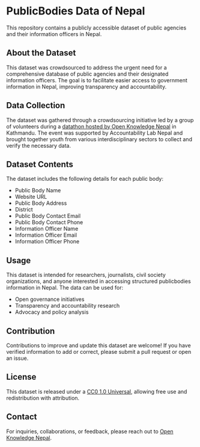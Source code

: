 # PublicBodies Data of Nepal
This repository contains a publicly accessible dataset of public agencies and their information officers in Nepal.

## About the Dataset
This dataset was crowdsourced to address the urgent need for a comprehensive database of public agencies and their designated information officers. The goal is to facilitate easier access to government information in Nepal, improving transparency and accountability.

## Data Collection
The dataset was gathered through a crowdsourcing initiative led by a group of volunteers during a [datathon hosted by Open Knowledge Nepal](https://oknp.org/blogs/publicbodies-datathon-rethinking-access-to-public-information-in-nepal) in Kathmandu. The event was supported by Accountability Lab Nepal and brought together youth from various interdisciplinary sectors to collect and verify the necessary data.

## Dataset Contents
The dataset includes the following details for each public body:
* Public Body Name
* Website URL
* Public Body Address
* District
* Public Body Contact Email
* Public Body Contact Phone
* Information Officer Name
* Information Officer Email
* Information Officer Phone

## Usage
This dataset is intended for researchers, journalists, civil society organizations, and anyone interested in accessing structured publicbodies information in Nepal. The data can be used for:
* Open governance initiatives
* Transparency and accountability research
* Advocacy and policy analysis

## Contribution
Contributions to improve and update this dataset are welcome! If you have verified information to add or correct, please submit a pull request or open an issue.

## License
This dataset is released under a [CC0 1.0 Universal](https://creativecommons.org/publicdomain/zero/1.0/), allowing free use and redistribution with attribution.

## Contact
For inquiries, collaborations, or feedback, please reach out to [Open Knowledge Nepal](https://oknp.org/contact).
